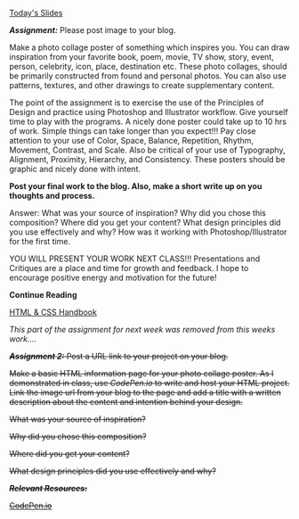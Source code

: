 
[Today's Slides](https://docs.google.com/presentation/d/1n_oox1DpwAuGRkoKTaMMzH_RU2r3s__RzNi3l5U-ZaU/edit?usp=sharing)



**_Assignment:_** Please post image to your blog.

Make a photo collage poster of something which inspires you.  You can draw inspiration from your favorite book, poem, movie, TV show, story, event, person, celebrity, icon, place, destination etc.  These photo collages, should be primarily constructed from found and personal photos.  You can also use patterns, textures, and other drawings to create supplementary content. 

The point of the assignment is to exercise the use of the Principles of Design and practice using Photoshop and Illustrator workflow.  Give yourself time to play with the programs.  A nicely done poster could take up to 10 hrs of work.  Simple things can take longer than you expect!!!  Pay close attention to your use of Color, Space, Balance, Repetition, Rhythm, Movement, Contrast, and Scale.  Also be critical of your use of Typography, Alignment, Proximity, Hierarchy, and Consistency.  These posters should be graphic and nicely done with intent.

**Post your final work to the blog.  Also, make a short write up on you thoughts and process.**

Answer: What was your source of inspiration? Why did you chose this composition? Where did you get your content? What design principles did you use effectively and why? How was it working with Photoshop/Illustrator for the first time.

YOU WILL PRESENT YOUR WORK NEXT CLASS!!!  Presentations and Critiques are a place and time for growth and feedback.  I hope to encourage positive energy and motivation for the future!


**Continue Reading**

[HTML & CSS Handbook](http://www.wufai.edu.tw/%E7%B6%B2%E9%A0%81%E6%8A%80%E8%A1%93%E4%B8%AD%E5%BF%83/datasheet/HTML%20and%20CSS%20design%20and%20build%20websites.pdf)




_This part of the assignment for next week was removed from this weeks work...._

~~**_Assignment 2:_** Post a URL link to your project on your blog.~~

~~Make a basic HTML information page for your photo collage poster.  As I demonstrated in class, use _CodePen.io_ to write and host your HTML project.  Link the image url from your blog to the page and add a title with a written description about the content and intention behind your design.~~

~~What was your source of inspiration?~~

~~Why did you chose this composition?~~

~~Where did you get your content?~~

~~What design principles did you use effectively and why?~~


~~**_Relevant Resources:_**~~

~~[CodePen.io](https://codepen.io/)~~

